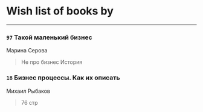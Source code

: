 # Wish list of books by [](http://instagram.com/anna_gilk)
---

### `97` Такой маленький бизнес
Марина Серова
> Не про бизнес
> История

### `18` Бизнес процессы. Как их описать
Михаил Рыбаков
> 76 стр

